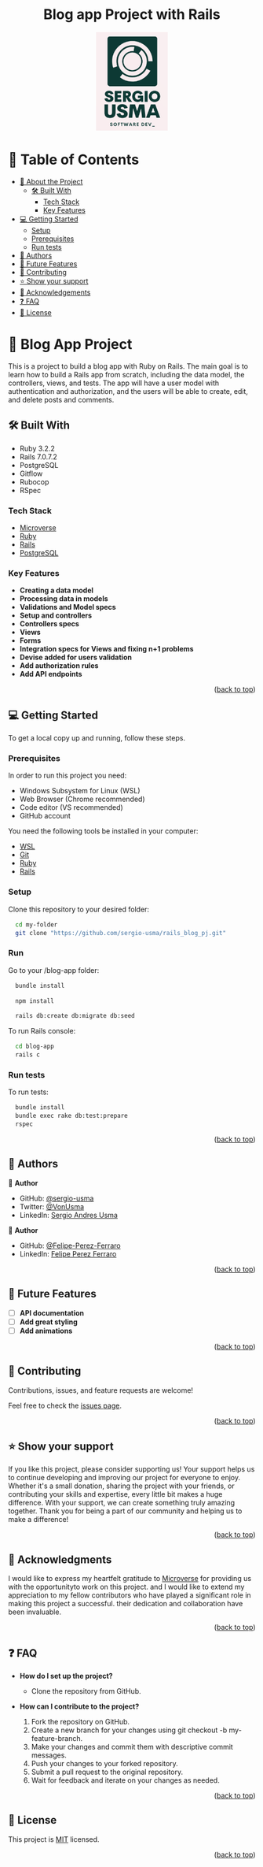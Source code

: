 <a name="readme-top"></a>

<div align="center">

  <h1><b>Blog app Project with Rails</b></h1>

  <img src="./public/logo.png" alt="logo" width="auto"  height="200">
  <br/>

</div>


# 📗 Table of Contents

- [📖 About the Project](#about-project)
    - [🛠 Built With](#built-with)
        - [Tech Stack](#tech-stack)
        - [Key Features](#key-features)
- [💻 Getting Started](#getting-started)
    - [Setup](#setup)
    - [Prerequisites](#prerequisites)
    - [Run tests](#run-tests)
- [👥 Authors](#authors)
- [🔭 Future Features](#future-features)
- [🤝 Contributing](#contributing)
- [⭐️ Show your support](#support)
- [🙏 Acknowledgements](#acknowledgements)
- [❓ FAQ](#faq)
- [📝 License](#license)

# 📖 Blog App Project <a name="about-project"></a>

This is a project to build a blog app with Ruby on Rails. The main goal is to learn how to build a Rails app from scratch, including the data model, the controllers, views, and tests. The app will have a user model with authentication and authorization, and the users will be able to create, edit, and delete posts and comments.

## 🛠 Built With <a name="built-with"></a>

<ul>
    <li>Ruby 3.2.2</li>
    <li>Rails 7.0.7.2</li>
    <li>PostgreSQL</li>
    <li>Gitflow</li>
    <li>Rubocop</li>
    <li>RSpec</li>
</ul>


### Tech Stack <a name="tech-stack"></a>

  <ul>
    <li><a href="https://www.microverse.org/">Microverse</a></li>
    <li><a href="https://www.ruby-lang.org/">Ruby</a></li>
    <li><a href="https://www.rubyonrails.org/">Rails</a></li>
    <li><a href="https://www.postgresql.org/">PostgreSQL</a></li>
  </ul>

### Key Features <a name="key-features"></a>

- **Creating a data model**
- **Processing data in models**
- **Validations and Model specs**
- **Setup and controllers**
- **Controllers specs**
- **Views**
- **Forms**
- **Integration specs for Views and fixing n+1 problems**
- **Devise added for users validation**
- **Add authorization rules**
- **Add API endpoints**

<p align="right">(<a href="#readme-top">back to top</a>)</p>

## 💻 Getting Started <a name="getting-started"></a>

To get a local copy up and running, follow these steps.

### Prerequisites

In order to run this project you need:
<ul>
    <li>Windows Subsystem for Linux (WSL)</li>
    <li>Web Browser (Chrome recommended)</li>
    <li>Code editor (VS recommended)</li>
    <li>GitHub account</li>
</ul>

You need the following tools be installed in your computer:

- [WSL](https://gorails.com/setup/windows/11#linux-subsystem)
- [Git](https://www.linode.com/docs/guides/how-to-install-git-on-linux-mac-and-windows/)
- [Ruby](https://github.com/microverseinc/curriculum-ruby/blob/main/simple-ruby/articles/ruby_installation_instructions.md)
- [Rails](https://gorails.com/setup/windows/11#overview)

### Setup

Clone this repository to your desired folder:

```sh
  cd my-folder
  git clone "https://github.com/sergio-usma/rails_blog_pj.git"
```
### Run

Go to your /blog-app folder:

```sh
  bundle install
```

```sh
  npm install
```

```sh
  rails db:create db:migrate db:seed
```

To run Rails console:

```sh
  cd blog-app
  rails c
```

### Run tests

To run tests:

```sh
  bundle install
  bundle exec rake db:test:prepare
  rspec
```

<p align="right">(<a href="#readme-top">back to top</a>)</p>

## 👥 Authors <a name="authors"></a>

👤 **Author**

- GitHub: [@sergio-usma](https://github.com/sergio-usma)
- Twitter: [@VonUsma](https://twitter.com/vonusma)
- LinkedIn: [Sergio Andres Usma](https://www.linkedin.com/in/sergiousma/)

👤 **Author**

- GitHub: [@Felipe-Perez-Ferraro](https://github.com/Felipe-Perez-Ferraro)
- LinkedIn: [Felipe Perez Ferraro](https://www.linkedin.com/in/felipe-perez-ferraro-6b9358218/)

<p align="right">(<a href="#readme-top">back to top</a>)</p>

## 🔭 Future Features <a name="future-features"></a>

- [ ] **API documentation**
- [ ] **Add great styling**
- [ ] **Add animations**

<p align="right">(<a href="#readme-top">back to top</a>)</p>

## 🤝 Contributing <a name="contributing"></a>

Contributions, issues, and feature requests are welcome!

Feel free to check the [issues page](../../issues/).

<p align="right">(<a href="#readme-top">back to top</a>)</p>

## ⭐️ Show your support <a name="support"></a>

If you like this project, please consider supporting us! Your support helps us to continue developing and improving our project for everyone to enjoy. Whether it's a small donation, sharing the project with your friends, or contributing your skills and expertise, every little bit makes a huge difference. With your support, we can create something truly amazing together. Thank you for being a part of our community and helping us to make a difference!
<p align="right">(<a href="#readme-top">back to top</a>)</p>

## 🙏 Acknowledgments <a name="acknowledgements"></a>

I would like to express my heartfelt gratitude to [Microverse](https://github.com/microverseinc) for providing us with the opportunityto work on this project. and I would like to extend my appreciation to my fellow contributors who have played a significant role in making this project a successful. their dedication and collaboration have been invaluable.
<p align="right">(<a href="#readme-top">back to top</a>)</p>

## ❓ FAQ <a name="faq"></a>

- **How do I set up the project?**

    - Clone the repository from GitHub.

- **How can I contribute to the project?**

    1. Fork the repository on GitHub.
    2. Create a new branch for your changes using git checkout -b my-feature-branch.
    3. Make your changes and commit them with descriptive commit messages.
    4. Push your changes to your forked repository.
    5. Submit a pull request to the original repository.
    6. Wait for feedback and iterate on your changes as needed.

<p align="right">(<a href="#readme-top">back to top</a>)</p>

## 📝 License <a name="license"></a>

This project is [MIT](./LICENSE) licensed.

<p align="right">(<a href="#readme-top">back to top</a>)</p>
 
